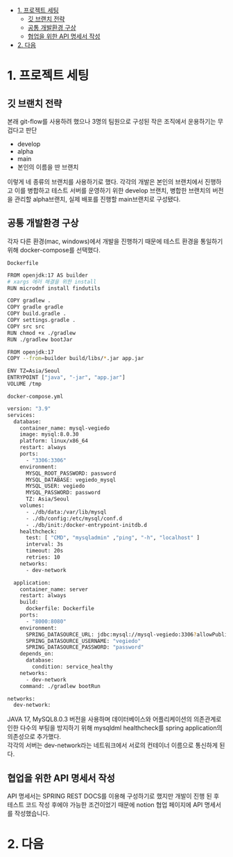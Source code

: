 - [1. 프로젝트 세팅](#1-프로젝트-세팅)
  - [깃 브랜치 전략](#깃-브랜치-전략)
  - [공통 개발환경 구상](#공통-개발환경-구상)
  - [협업을 위한 API 명세서 작성](#협업을-위한-api-명세서-작성)
- [2. 다음](#2-다음)

# 1. 프로젝트 세팅

## 깃 브랜치 전략
본래 git-flow를 사용하려 했으나 3명의 팀원으로 구성된 작은 조직에서 운용하기는 무겁다고 판단  
- develop
- alpha
- main 
- 본인의 이름을 딴 브랜치

이렇게 네 종류의 브랜치를 사용하기로 했다. 각각의 개발은 본인의 브랜치에서 진행하고 이를 병합하고 테스트 서버를 운영하기 위한 develop 브랜치, 병합한 브랜치의 버전을 관리할 alpha브랜치, 실제 배포를 진행할 main브랜치로 구성됐다.


## 공통 개발환경 구상
각자 다른 환경(mac, windows)에서 개발을 진행하기 때문에 테스트 환경을 통일하기 위해 docker-compose를 선택했다. 

`Dockerfile`
```bash
FROM openjdk:17 AS builder
# xargs 에러 해결을 위한 install
RUN microdnf install findutils

COPY gradlew .
COPY gradle gradle
COPY build.gradle .
COPY settings.gradle .
COPY src src
RUN chmod +x ./gradlew
RUN ./gradlew bootJar

FROM openjdk:17
COPY --from=builder build/libs/*.jar app.jar

ENV TZ=Asia/Seoul
ENTRYPOINT ["java", "-jar", "app.jar"]
VOLUME /tmp
```

`docker-compose.yml`
```bash
version: "3.9"
services:
  database:
    container_name: mysql-vegiedo
    image: mysql:8.0.30
    platform: linux/x86_64
    restart: always
    ports:
      - "3306:3306"
    environment:
      MYSQL_ROOT_PASSWORD: password
      MYSQL_DATABASE: vegiedo_mysql
      MYSQL_USER: vegiedo
      MYSQL_PASSWORD: password
      TZ: Asia/Seoul
    volumes:
      - ./db/data:/var/lib/mysql
      - ./db/config:/etc/mysql/conf.d
      - ./db/init:/docker-entrypoint-initdb.d
    healthcheck:
      test: [ "CMD", "mysqladmin" ,"ping", "-h", "localhost" ]
      interval: 3s
      timeout: 20s
      retries: 10
    networks:
      - dev-network

  application:
    container_name: server
    restart: always
    build:
      dockerfile: Dockerfile
    ports:
      - "8000:8080"
    environment:
      SPRING_DATASOURCE_URL: jdbc:mysql://mysql-vegiedo:3306?allowPublicKeyRetrieval=true
      SPRING_DATASOURCE_USERNAME: "vegiedo"
      SPRING_DATASOURCE_PASSWORD: "password"
    depends_on:
      database:
        condition: service_healthy
    networks:
      - dev-network
    command: ./gradlew bootRun

networks:
  dev-network:

```

JAVA 17, MySQL8.0.3 버전을 사용하며 데이터베이스와 어플리케이션의 의존관계로 인한 다수의 부팅을 방지하기 위해 mysqldml healthcheck를 spring application의 의존성으로 추가했다.  
각각의 서버는 dev-network라는 네트워크에서 서로의 컨테이너 이름으로 통신하게 된다.

## 협업을 위한 API 명세서 작성
API 명세서는 SPRING REST DOCS를 이용해 구성하기로 했지만 개발이 진행 된 후 테스트 코드 작성 후에야 가능한 조건이었기 때문에 notion 협업 페이지에 API 명세서를 작성했습니다.

# 2. 다음